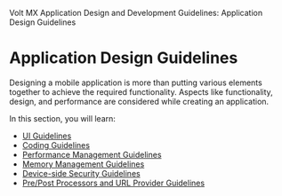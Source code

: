                           

Volt MX  Application Design and Development Guidelines: Application Design Guidelines

Application Design Guidelines
=============================

Designing a mobile application is more than putting various elements together to achieve the required functionality. Aspects like functionality, design, and performance are considered while creating an application.

In this section, you will learn: 

*   [UI Guidelines](UI_Guidelines.md)
*   [Coding Guidelines](Coding_Guidelines.md)
*   [Performance Management Guidelines](Performance_and_Memory.md)
*   [Memory Management Guidelines](Memory_Management_Guidelines.md)
*   [Device-side Security Guidelines](Security.md)
*   [Pre/Post Processors and URL Provider Guidelines](Pre_and_Post_Processors.md)
